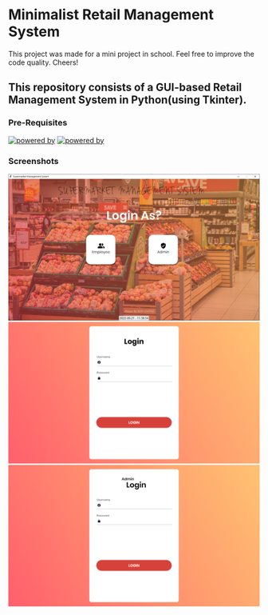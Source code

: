 # Minimalist Retail Management System

This project was made for a mini project in school. Feel free to improve the code quality. Cheers!

## This repository consists of a GUI-based Retail Management System in Python(using Tkinter). 

### Pre-Requisites
[![powered by](https://img.shields.io/badge/Powered%20by-Python%203-blue)](https://www.python.org/)
[![powered by](https://img.shields.io/badge/Powered%20by-Tkinter-red)](https://docs.python.org/3/library/tkinter.html)

### Screenshots


<img src="https://github.com/Wade0125Studio/Supermarket_Management_System-Using-Tkinter/blob/main/images/demo1.PNG">



<div align="center">
<img src="https://github.com/Wade0125Studio/Supermarket_Management_System-Using-Tkinter/blob/main/images/employee_login.png">
</div>

<div align="center">
<img src="https://github.com/Wade0125Studio/Supermarket_Management_System-Using-Tkinter/blob/main/images/admin_login.png">
</div>










